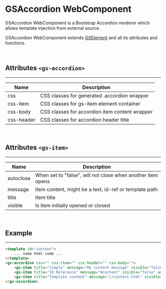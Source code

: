 # GSAccordion WebComponent

GSAccordion WebComponent is a Bootstrap Accordion renderer which allows template injection from external source.

GSAccordion WebComponent extends [GSElement](../base/GSElement.md) and all its attributes and functions.

<br>

## Attributes ```<gs-accordion>```
---

| Name               | Description                                         |
|--------------------|-----------------------------------------------------|
| css                | CSS classes for generated .accordion wrapper        |
| css-item           | CSS classes for gs-item element container           | 
| css-body           | CSS classes for accordion item content wrapper      |
| css-header         | CSS classes for accordion header title              |

<br>

## Attributes ```<gs-item>```
---

| Name               | Description                                                 |
|--------------------|-------------------------------------------------------------|
| autoclose          | When set to "false", will not close when another item opens |
| message            | Item content, might be a text, id-ref or template path      | 
| title              | Item title                                                  |
| visible            | Is item initially opened or closed                          |

<br>

## Example
---

```html
<template id="content">
    ... some html code ...
</template>
<gs-accordion css="" css-item="" css-header="" css-body="">
    <gs-item title="Simple" message="My content message" visible="false" autoclose="true" ></gs-item>
    <gs-item title="ID Reference" message="#content" visible="false" autoclose="true" ></gs-item>
    <gs-item title="Template content" message="//content.html" visible="false" autoclose="true" ></gs-item>
</gs-accordion>
```